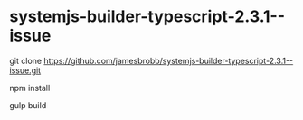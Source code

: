 # systemjs-builder-typescript-2.3.1--issue

git clone https://github.com/jamesbrobb/systemjs-builder-typescript-2.3.1--issue.git

npm install

gulp build
